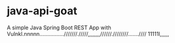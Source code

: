 # java-api-goat

A simple Java Spring Boot REST App with Vulnkl.nnnnn................///////./////,,,,,,,,//////.////////.......////
11111l,,,,,,
